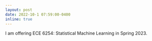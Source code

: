 ```yaml
---
layout: post
date: 2022-10-1 07:59:00-0400
inline: true
---
```


 I am offering ECE 6254: Statistical Machine Learning in Spring 2023.
